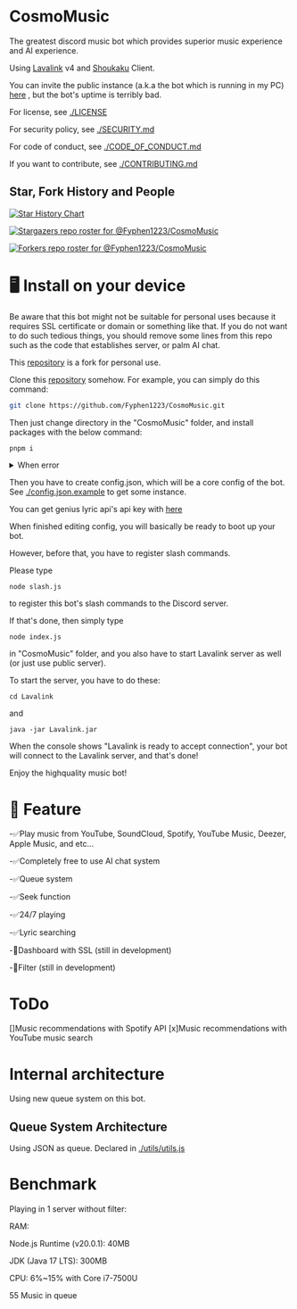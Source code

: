 # CosmoMusic
 
 The greatest discord music bot which provides superior music experience and AI experience.
 
 Using [Lavalink](https://github.com/lavalink-devs/lavalink) v4 and [Shoukaku](https://github.com/Deivu/Shoukaku) Client.

 You can invite the public instance (a.k.a the bot which is running in my PC) [here](https://discord.com/api/oauth2/authorize?client_id=1132870841886060637&permissions=8&scope=bot%20applications.commands) , but the bot's uptime is terribly bad.

 For license, see [./LICENSE](./LICENSE)

 For security policy, see [./SECURITY.md](./SECURITY.md)

 For code of conduct, see [./CODE_OF_CONDUCT.md](./CODE_OF_CONDUCT.md)

 If you want to contribute, see [./CONTRIBUTING.md](./CONTRIBUTING.md)

 ## Star, Fork History and People
 
 <a href="https://star-history.com/#Fyphen1223/CosmoMusic&Date">
   <picture>
     <source media="(prefers-color-scheme: dark)" srcset="https://api.star-history.com/svg?repos=Fyphen1223/CosmoMusic&type=Date&theme=dark" />
     <source media="(prefers-color-scheme: light)" srcset="https://api.star-history.com/svg?repos=Fyphen1223/CosmoMusic&type=Date" />
     <img alt="Star History Chart" src="https://api.star-history.com/svg?repos=Fyphen1223/CosmoMusic&type=Date" />
   </picture> 
 </a>

 [![Stargazers repo roster for @Fyphen1223/CosmoMusic](http://reporoster.com/stars/dark/Fyphen1223/CosmoMusic)](https://github.com/Fyphen1223/CosmoMusic/stargazers)

 [![Forkers repo roster for @Fyphen1223/CosmoMusic](http://reporoster.com/forks/dark/Fyphen1223/CosmoMusic)](https://github.com/Fyphen1223/CosmoMusic/network/members)


# 🖥️ Install on your device

 Be aware that this bot might not be suitable for personal uses because it requires SSL certificate or domain or something like that. If you do not want to do such tedious things, you should remove some lines from this repo such as the code that establishes server, or palm AI chat.

 This [repository](https://github.com/Fyphen-Devs/CosmoMusic-Private) is a fork for personal use.
 
 Clone this [repository](https://github.com/Fyphen1223/CosmoMusic) somehow. For example, you can simply do this command: 
 
 ```bash
 git clone https://github.com/Fyphen1223/CosmoMusic.git 
 ```

 Then just change directory in the "CosmoMusic" folder, and install packages with the below command:
 
 ```bash
 pnpm i 
 ```

 <details><summary>When error</summary><div>
  
 You have not installed pnpm yet. Please install pnpm using below command:

 ```
 npm install -g pnpm
 ```

 </div></details>
 
 Then you have to create config.json, which will be a core config of the bot.
 See [./config.json.example](./config.json.example) to get some instance. 

 You can get genius lyric api's api key with [here](https://genius.com/developers) 

 When finished editing config, you will basically be ready to boot up your bot.

 However, before that, you have to register slash commands.

 Please type 
 ```
 node slash.js
 ```

 to register this bot's slash commands to the Discord server.

 If that's done, then simply type
 
 ```
 node index.js
 ```

 in "CosmoMusic" folder, and you also have to start Lavalink server as well (or just use public server).

 To start the server, you have to do these:

 ```
 cd Lavalink
 ```

 and 

 ```
 java -jar Lavalink.jar
 ```

 When the console shows "Lavalink is ready to accept connection", your bot will connect to the Lavalink server, and that's done!

 Enjoy the highquality music bot!
 
# 🧰 Feature
 
 -✅Play music from YouTube, SoundCloud, Spotify, YouTube Music, Deezer, Apple Music, and etc...

 -✅Completely free to use AI chat system
 
 -✅Queue system
 
 -✅Seek function
 
 -✅24/7 playing
 
 -✅Lyric searching
 
 -🔴Dashboard with SSL (still in development)
 
 -🔴Filter (still in development)

# ToDo
 
 []Music recommendations with Spotify API
 [x]Music recommendations with YouTube music search

# Internal architecture
 
 Using new queue system on this bot.

## Queue System Architecture
 
 Using JSON as queue. Declared in [./utils/utils.js](./utils/utils.js)

# Benchmark
 
 Playing in 1 server without filter:
  
  RAM:
  
   Node.js Runtime (v20.0.1): 40MB
   
   JDK (Java 17 LTS): 300MB
   
   CPU: 6%~15% with Core i7-7500U

   55 Music in queue
